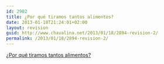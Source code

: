 ```yaml
---
id: 2902
title: ¿Por qué tiramos tantos alimentos?
date: 2013-01-18T21:24:01+02:00
layout: revision
guid: http://www.chavalina.net/2013/01/18/2894-revision-2/
permalink: /2013/01/18/2894-revision-2/
---
```

<a href="http://gominolasdepetroleo.blogspot.com.es/2013/01/por-que-tiramos-tantos-alimentos.html" target="_blank">¿Por qué tiramos tantos alimentos?</a>